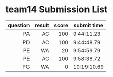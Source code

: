 # team14 Submission List
question | result | score | submit time
----:|----:|-----:|-----
PA | AC | 100 |  9:44:11.23 
PD | AC | 100 |  9:44:48.79 
PE | WA | 20 |  9:54:59.79 
PE | AC | 100 |  9:58:38.72 
PG | WA | 0 | 10:19:10.69 
